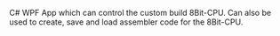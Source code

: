 C# WPF App which can control the custom build 8Bit-CPU. Can also be used to create, save and load assembler code for the 8Bit-CPU. 
